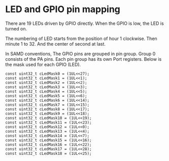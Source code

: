 # LED and GPIO pin mapping

There are 19 LEDs driven by GPIO directly. When the GPIO is low, the LED is turned on. 

The numbering of LED starts from the position of hour 1 clockwise. Then minute 1 to 32. And the center of second at last.

In SAMD conventions, The GPIO pins are grouped in pin group. Group 0 consists of the PA pins. Each pin group has its own Port registers. Below is the mask used for each GPIO (LED).

```
const uint32_t cLedMask0 = (1UL<<27);
const uint32_t cLedMask1 = (1UL<<1);
const uint32_t cLedMask2 = (1UL<<2);
const uint32_t cLedMask3 = (1UL<<3);
const uint32_t cLedMask4 = (1UL<<5);
const uint32_t cLedMask5 = (1UL<<6);
const uint32_t cLedMask6 = (1UL<<14);
const uint32_t cLedMask7 = (1UL<<15);
const uint32_t cLedMask8 = (1UL<<17);
const uint32_t cLedMask9 = (1UL<<18);
const uint32_t cLedMask10 = (1UL<<19);
const uint32_t cLedMask11 = (1UL<<23);
const uint32_t cLedMask12 = (1UL<<0);
const uint32_t cLedMask13 = (1UL<<4);
const uint32_t cLedMask14 = (1UL<<7);
const uint32_t cLedMask15 = (1UL<<16);
const uint32_t cLedMask16 = (1UL<<22);
const uint32_t cLedMask17 = (1UL<<28);
const uint32_t cLedMask18 = (1UL<<25);
```

